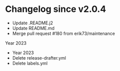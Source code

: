 # Changelog since v2.0.4
- Update .README.j2 
- Update README.md 
- Merge pull request #180 from erik73/maintenance

Year 2023 
- Year 2023 
- Delete release-drafter.yml 
- Delete labels.yml 
